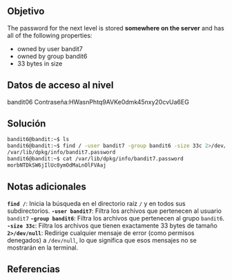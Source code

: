 ## Objetivo
The password for the next level is stored **somewhere on the server** and has all of the following properties:

- owned by user bandit7
- owned by group bandit6
- 33 bytes in size
## Datos de acceso al nivel
bandit06
Contraseña:HWasnPhtq9AVKe0dmk45nxy20cvUa6EG 

## Solución
```bash
bandit6@bandit:~$ ls
bandit6@bandit:~$ find / -user bandit7 -group bandit6 -size 33c 2>/dev/null
/var/lib/dpkg/info/bandit7.password
bandit6@bandit:~$ cat /var/lib/dpkg/info/bandit7.password
morbNTDkSW6jIlUc0ymOdMaLnOlFVAaj
```
## Notas adicionales
**`find /`**: Inicia la búsqueda en el directorio raíz `/` y en todos sus subdirectorios.
**`-user bandit7`**: Filtra los archivos que pertenecen al usuario `bandit7`
**`-group bandit6`**: Filtra los archivos que pertenecen al grupo `bandit6`.
**`-size 33c`**: Filtra los archivos que tienen exactamente 33 bytes de tamaño
**`2>/dev/null`**: Redirige cualquier mensaje de error (como permisos denegados) a `/dev/null`, lo que significa que esos mensajes no se mostrarán en la terminal.
## Referencias